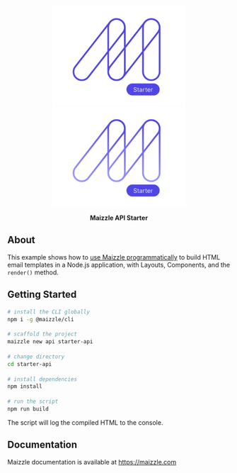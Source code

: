 <div align="center">
  <p>
    <a href="https://maizzle.com/#gh-light-mode-only" target="_blank">
      <img src="./.github/logo-light.svg" alt="Maizzle" width="300">
    </a>
    <a href="https://maizzle.com/#gh-dark-mode-only" target="_blank">
      <img src="./.github/logo-dark.svg" alt="Maizzle" width="300">
    </a>
  </p>

  **Maizzle API Starter**

</div>

## About

This example shows how to [use Maizzle programmatically](https://maizzle.com/docs/api) to build HTML email templates in a Node.js application, with Layouts, Components, and the `render()` method.

## Getting Started

```sh
# install the CLI globally
npm i -g @maizzle/cli

# scaffold the project
maizzle new api starter-api

# change directory
cd starter-api

# install dependencies
npm install

# run the script
npm run build
```

The script will log the compiled HTML to the console.

## Documentation

Maizzle documentation is available at https://maizzle.com
